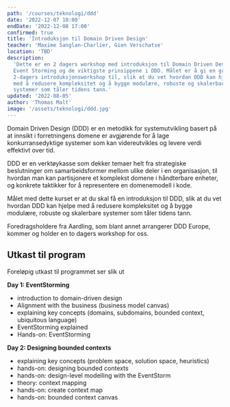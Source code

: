 ```yaml
---
path: '/courses/teknologi/ddd'
date: '2022-12-07 10:00'
endDate: '2022-12-08 17:00'
confirmed: true
title: 'Introduksjon til Domain Driven Design'
teacher: 'Maxime Sanglan-Charlier, Gien Verschatse'
location: 'TBD'
description:
  'Dette er en 2 dagers workshop med introduksjon til Domain Driven Design,
  Event Storming og de viktigste prinsippene i DDD. Målet er å gi en grundig
  2-dagers introduksjonsworkshop til, slik at du vet hvordan DDD kan hjelpe
  med å redusere kompleksitet og å bygge modulære, robuste og skalerbare
  systemer som tåler tidens tann.'
updated: '2022-08-05'
author: 'Thomas Malt'
image: '/assets/teknologi/ddd.jpg'
---
```


Domain Driven Design (DDD) er en metodikk for systemutvikling basert på at
innsikt i forretningens domene er avgjørende for å lage konkurransedyktige
systemer som kan videreutvikles og levere verdi effektivt over tid.

DDD er en verktøykasse som dekker temaer helt fra strategiske beslutninger om
samarbeidsformer mellom ulike deler i en organisasjon, til hvordan man kan
partisjonere et komplekst domene i håndterbare enheter, og konkrete taktikker
for å representere en domenemodell i kode.

Målet med dette kurset er at du skal få en introduksjon til DDD, slik at du
vet hvordan DDD kan hjelpe med å redusere kompleksitet og å bygge modulære,
robuste og skalerbare systemer som tåler tidens tann.

Foredragsholdere fra Aardling, som blant annet arrangerer DDD Europe, kommer
og holder en to dagers workshop for oss.

## Utkast til program

Foreløpig utkast til programmet ser slik ut

**Day 1: EventStorming**

- introduction to domain-driven design
- Alignment with the business (business model canvas)
- explaining key concepts (domains, subdomains, bounded context, ubiquitous
  language)
- EventStorming explained
- Hands-on: EventStorming

**Day 2: Designing bounded contexts**

- explaining key concepts (problem space, solution space, heuristics)
- hands-on: designing bounded contexts
- hands-on: design-level modelling with the EventStorm
- theory: context mapping
- hands-on: create context map
- hands-on: bounded context canvas
